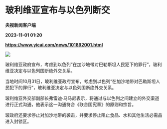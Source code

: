 # 玻利维亚宣布与以色列断交
**央视新闻客户端**

**2023-11-01 01:20**

**https://www.yicai.com/news/101892001.html**

![](https://imgcdn.yicai.com/uppics/slides/2023/11/d7c7236f086e9f1e973d4e6b9e29e258.jpg)

玻利维亚政府宣布，考虑到以色列“在加沙地带对巴勒斯坦人民犯下的罪行”，玻利维亚决定与以色列国断绝外交关系。

当地时间10月31日，玻利维亚政府宣布，考虑到以色列“在加沙地带对巴勒斯坦人民犯下的罪行”，玻利维亚决定与以色列国断绝外交关系。

玻利维亚外交部副部长弗雷迪·马马尼表示，将通过与以色列之间建立的外交渠道进行正式沟通，他表示这一沟通符合《联合国宪章》的原则和宗旨。

玻政府还要求停止对加沙地带的袭击，并要求停止阻止食品、水和其他生活必需品进入封锁区。